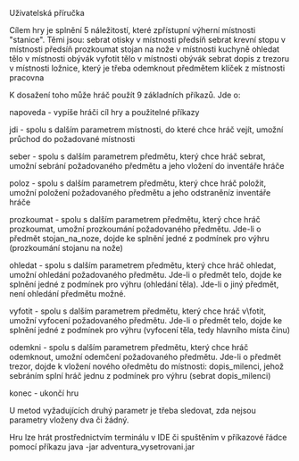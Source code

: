 Uživatelská příručka

Cílem hry je splnění 5 náležitostí, které zpřístupní výherní místnosti "stanice".
Těmi jsou:
sebrat otisky v místnosti předsíň
sebrat krevní stopu v místnosti předsíň
prozkoumat stojan na nože v místnosti kuchyně
ohledat tělo v místnosti obývák
vyfotit tělo v místnosti obývák
sebrat dopis z  trezoru v místnosti ložnice, který je třeba odemknout předmětem klíček z místnosti pracovna

K dosažení toho může hráč použít 9 základních příkazů. Jde o:

napoveda - vypíše hráči cíl hry a použitelné příkazy

jdi - spolu s dalším parametrem místnosti, do které chce hráč vejít, umožní průchod do požadované místnosti

seber - spolu s dalším parametrem předmětu, který chce hráč sebrat, umožní sebrání požadovaného předmětu a jeho vložení do inventáře hráče

poloz - spolu s dalším parametrem předmětu, který chce hráč položit, umožní položení požadovaného předmětu a jeho odstraněníz inventáře hráče

prozkoumat - spolu s dalším parametrem předmětu, který chce hráč prozkoumat, umožní prozkoumání požadovaného předmětu. Jde-li o předmět stojan_na_noze, dojde ke splnění jedné z podmínek pro výhru (prozkoumání stojanu na nože)

ohledat - spolu s dalším parametrem předmětu, který chce hráč ohledat, umožní ohledání požadovaného předmětu. Jde-li o předmět telo, dojde ke splnění jedné z podmínek pro výhru (ohledání těla). Jde-li o jiný předmět, není ohledání předmětu možné.

vyfotit - spolu s dalším parametrem předmětu, který chce hráč v\fotit, umožní vyfocení požadovaného předmětu. Jde-li o předmět telo, dojde ke splnění jedné z podmínek pro výhru (vyfocení těla, tedy hlavního místa činu)

odemkni - spolu s dalším parametrem předmětu, který chce hráč odemknout, umožní odemčení požadovaného předmětu. Jde-li o předmět trezor, dojde k vložení nového oředmětu do místnosti: dopis_milenci, jehož sebráním splní hráč jednu z podmínek pro výhru (sebrat dopis_milenci)

konec - ukončí hru

U metod vyžadujících druhý parametr je třeba sledovat, zda nejsou parametry vloženy dva či žádný.

Hru lze hrát prostřednictvím terminálu v IDE či spuštěním v příkazové řádce pomocí příkazu java -jar adventura_vysetrovani.jar
